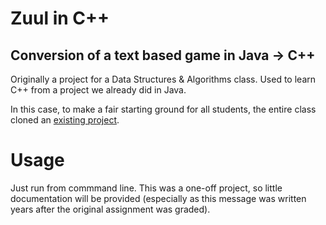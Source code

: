 # Zuul in C++
## Conversion of a text based game in Java -> C++
Originally a project for a Data Structures & Algorithms class. Used to learn C++ from a project we already did in Java.

In this case, to make a fair starting ground for all students, the entire class cloned an [existing project](https://github.com/ryanseys/zuul).

# Usage
Just run from commmand line. This was a one-off project, so little documentation will be provided (especially as this message was written years after the original assignment was graded).

